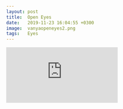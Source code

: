 ```yaml
---
layout: post
title:  Open Eyes
date:   2019-11-23 16:04:55 +0300
image:  vanyaopeneyes2.png
tags:   Eyes
---
```


<iframe src="https://www.youtube.com/embed/c-PeaSGSGa4" frameborder="0" allowfullscreen></iframe>
